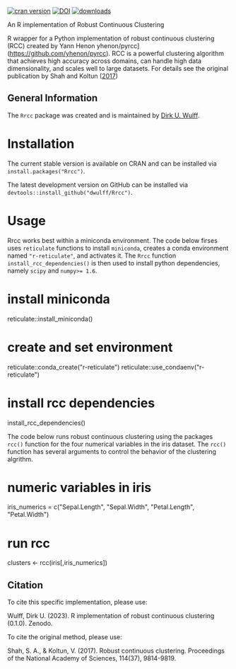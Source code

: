 [![cran version](http://www.r-pkg.org/badges/version/Rrcc)](https://CRAN.R-project.org/package=Rrcc)
[![DOI](https://zenodo.org/badge/DOI/10.5281/zenodo.5553980.svg)](https://doi.org/10.5281/zenodo.5553980)
[![downloads](https://cranlogs.r-pkg.org/badges/grand-total/Rrcc?color=yellow)](https://CRAN.R-project.org/package=Rrcc)

An R implementation of Robust Continuous Clustering

R wrapper for a Python implementation of robust continuous clustering (RCC) created by Yann Henon yhenon/pyrcc](https://github.com/yhenon/pyrcc). RCC is a powerful clustering algorithm that achieves high accuracy across domains, can handle high data dimensionality, and scales well to large datasets. For details see the original publication by Shah and Koltun ([2017](https://www.pnas.org/doi/10.1073/pnas.1700770114))   

## General Information

The `Rrcc` package was created and is maintained by [Dirk U. Wulff](https://github.com/dwulff).

# Installation

The current stable version is available on CRAN and can be installed via `install.packages("Rrcc")`.

The latest development version on GitHub can be installed via `devtools::install_github("dwulff/Rrcc")`. 

# Usage

Rrcc works best within a miniconda environment. The code below firses uses `reticulate` functions to install `miniconda`, creates a conda environment named `"r-reticulate"`, and activates it. The `Rrcc` function `install_rcc_dependencies()` is then used to install python dependencies, namely `scipy` and `numpy>= 1.6`. 

  # install miniconda
  reticulate::install_miniconda()
  
  # create and set environment
  reticulate::conda_create("r-reticulate")
  reticulate::use_condaenv("r-reticulate")
  
  # install rcc dependencies
  install_rcc_dependencies()
  
The code below runs robust continuous clustering using the packages `rcc()` function for the four numerical variables in the iris dataset. The `rcc()` function has several arguments to control the behavior of the clustering algrithm. 

  # numeric variables in iris
  iris_numerics = c("Sepal.Length", "Sepal.Width", "Petal.Length", "Petal.Width")
  
  # run rcc
  clusters <- rcc(iris[,iris_numerics])

## Citation

To cite this specific implementation, please use:

Wulff, Dirk U. (2023). R implementation of robust continuous clustering (0.1.0). Zenodo.

To cite the original method, please use:

Shah, S. A., & Koltun, V. (2017). Robust continuous clustering. Proceedings of the National Academy of Sciences, 114(37), 9814-9819.

